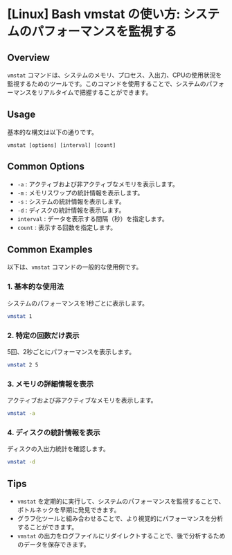 # [Linux] Bash vmstat の使い方: システムのパフォーマンスを監視する

## Overview
`vmstat` コマンドは、システムのメモリ、プロセス、入出力、CPUの使用状況を監視するためのツールです。このコマンドを使用することで、システムのパフォーマンスをリアルタイムで把握することができます。

## Usage
基本的な構文は以下の通りです。

```
vmstat [options] [interval] [count]
```

## Common Options
- `-a` : アクティブおよび非アクティブなメモリを表示します。
- `-m` : メモリスワップの統計情報を表示します。
- `-s` : システムの統計情報を表示します。
- `-d` : ディスクの統計情報を表示します。
- `interval` : データを表示する間隔（秒）を指定します。
- `count` : 表示する回数を指定します。

## Common Examples
以下は、`vmstat` コマンドの一般的な使用例です。

### 1. 基本的な使用法
システムのパフォーマンスを1秒ごとに表示します。
```bash
vmstat 1
```

### 2. 特定の回数だけ表示
5回、2秒ごとにパフォーマンスを表示します。
```bash
vmstat 2 5
```

### 3. メモリの詳細情報を表示
アクティブおよび非アクティブなメモリを表示します。
```bash
vmstat -a
```

### 4. ディスクの統計情報を表示
ディスクの入出力統計を確認します。
```bash
vmstat -d
```

## Tips
- `vmstat` を定期的に実行して、システムのパフォーマンスを監視することで、ボトルネックを早期に発見できます。
- グラフ化ツールと組み合わせることで、より視覚的にパフォーマンスを分析することができます。
- `vmstat` の出力をログファイルにリダイレクトすることで、後で分析するためのデータを保存できます。